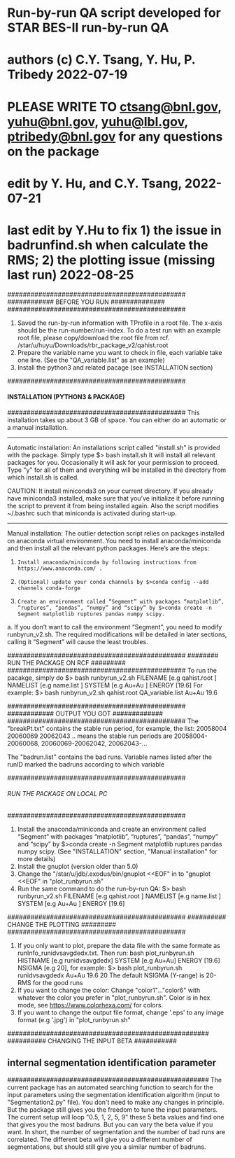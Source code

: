 # Run-by-run QA script developed for STAR BES-II run-by-run QA
# authors (c) C.Y. Tsang, Y. Hu, P. Tribedy 2022-07-19
# PLEASE WRITE TO <ctsang@bnl.gov>, <yuhu@bnl.gov>, <yuhu@lbl.gov>, <ptribedy@bnl.gov> for any questions on the package
# edit by Y. Hu, and C.Y. Tsang, 2022-07-21
# last edit by Y.Hu to fix 1) the issue in badrunfind.sh when calculate the RMS; 2) the plotting issue (missing last run) 2022-08-25

##############################################
############   BEFORE YOU RUN   ##############
##############################################
1. Saved the run-by-run information with TProfile in a root file. The x-axis should be the run-number/run-index. To do a test run with an example root file, please copy/download the root file from rcf. /star/u/huyu/Downloads/rbr_package_v2/qahist.root 
2. Prepare the variable name you want to check in file, each variable take one line. (See the "QA_variable.list" as an example)
3. Install the python3 and related pacage (see INSTALLATION section)


##############################################
####   INSTALLATION (PYTHON3 & PACKAGE)   ####
##############################################
This installation takes up about 3 GB of space. You can either do an automatic or a manual installation.
***************************
Automatic installation: 
An installations script called "install.sh" is provided with the package. Simply type
	  $> bash install.sh
It will install all relevant packages for you. Occasionally it will ask for your permission to proceed. Type "y" for all of them and everything will be installed in the directory from which install.sh is called.

CAUTION: It install miniconda3 on your current directory. If you already have miniconda3 installed, make sure that you’ve initialize it before running the script to prevent it from being installed again. Also the script modifies ~/.bashrc such that miniconda is activated during start-up. 
***************************
Manual installation: 
The outlier detection script relies on packages installed on anaconda virtual environment. You need to install anaconda/miniconda and then install all the relevant python packages. Here’s are the steps:
1.     Install anaconda/miniconda by following instructions from https://www.anaconda.com/ . 
2.     (Optional) update your conda channels by $>conda config --add channels conda-forge
3.     Create an environment called “Segment” with packages “matplotlib”, “ruptures”, “pandas”, “numpy” and “scipy” by $>conda create -n Segment matplotlib ruptures pandas numpy scipy.
a.     If you don’t want to call the environment “Segment”, you need to modify runbyrun_v2.sh. The required modifications will be detailed in later sections, calling it “Segment” will cause the least troubles.

##############################################
########   RUN THE PACKAGE ON RCF    #########
##############################################
To run the pacakge, simply do $> bash runbyrun_v2.sh FILENAME [e.g qahist.root ] NAMELIST [e.g name.list ] SYSTEM [e.g Au+Au ] ENERGY [19.6]
For example:
	$> bash runbyrun_v2.sh qahist.root QA_variable.list  Au+Au 19.6


##############################################
############   OUTPUT YOU GOT    #############
##############################################
The "breakPt.txt" contains the stable run period, for example, the list: 
20058004
20060069
20062043
..
means the stable run periods are 20058004-20060068, 20060069-20062042, 20062043-...

The "badrun.list" contains the bad runs. Variable names listed after the runID marked the badruns according to which variable


##############################################
######  RUN THE PACKAGE ON LOCAL  PC  ########
##############################################
1. Install the anaconda/miniconda and create an environment called “Segment” with packages “matplotlib”, “ruptures”, “pandas”, “numpy” and “scipy” by $>conda create -n Segment matplotlib ruptures pandas numpy scipy. (See "INSTALLATION" section, "Manual installation" for more details)
2. Install the gnuplot (version older than 5.0)
3. Change the "/star/u/jdb/.exodus/bin/gnuplot <<EOF" in to "gnuplot <<EOF" in "plot_runbyrun.sh"
4. Run the same command to do the run-by-run QA: $> bash runbyrun_v2.sh FILENAME [e.g qahist.root ] NAMELIST [e.g name.list ] SYSTEM [e.g Au+Au ] ENERGY [19.6]

##############################################
##########   CHANGE THE PLOTTING     #########
##############################################
1. If you only want to plot, prepare the data file with the same formate as runInfo_runidvsavgdedx.txt. Then run: bash plot_runbyrun.sh HISTNAME [e.g runidvsavgdedx] SYSTEM [e.g Au+Au] ENERGY [19.6] NSIGMA [e.g 20], for example:
      $> bash plot_runbyrun.sh runidvsavgdedx Au+Au 19.6 20
The default NSIGMA (Y-range) is 20-RMS for the good runs
2. If you want to change the color:
Change "color1"..."color6" with whatever the color you prefer in "plot_runbyrun.sh". Color is in hex mode, see https://www.colorhexa.com/ for colors.
3. If you want to change the output file format, change '.eps' to any image format (e.g '.jpg') in "plot_runbyrun.sh"

####################################################
##########   CHANGING THE INPUT BETA     ###########
## internal segmentation identification parameter ##
####################################################
The current package has an automated searching function to search for the input parameters using the segmentation identification algorithm (input to "Segmentation2.py" file). You don't need to make any changes in principle. But the package still gives you the freedom to tune the input parameters. The current setup will loop "0.5, 1, 2, 5, 9" these 5 beta values and find one that gives you the most badruns. But you can vary the beta value if you want. 
In short, the number of segmentation and the number of bad runs are correlated. The different beta will give you a different number of segmentations, but should still give you a similar number of badruns.
